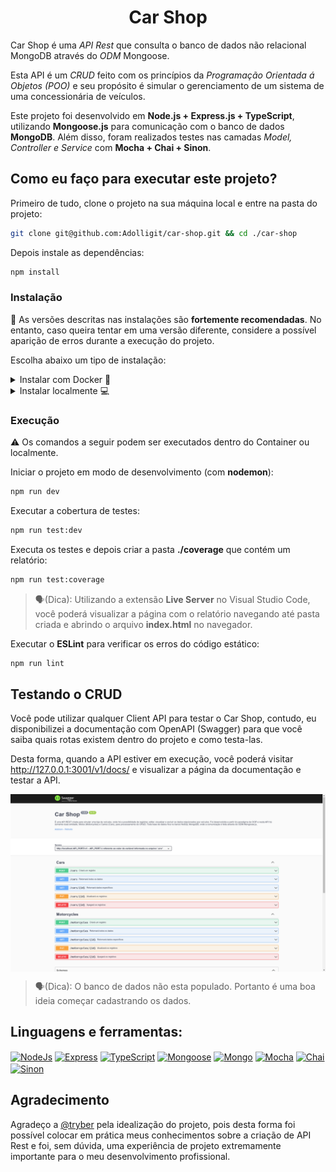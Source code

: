<h1 align="center">Car Shop</h1>

Car Shop é uma *API Rest* que consulta o banco de dados não relacional MongoDB através do *ODM* Mongoose.

Esta API é um *CRUD* feito com os princípios da *Programação Orientada á Objetos (POO)* e seu propósito é simular o gerenciamento de um sistema de uma concessionária de veículos.

Este projeto foi desenvolvido em **Node.js + Express.js + TypeScript**, utilizando **Mongoose.js** para comunicação com o banco de dados **MongoDB**. Além disso, foram realizados testes nas camadas *Model, Controller e Service* com **Mocha + Chai + Sinon**.

## Como eu faço para executar este projeto?
Primeiro de tudo, clone o projeto na sua máquina local e entre na pasta do projeto:
```bash
git clone git@github.com:Adolligit/car-shop.git && cd ./car-shop
```
Depois instale as dependências:
```bash
npm install
```
### Instalação
🚨 As versões descritas nas instalações são **fortemente recomendadas**. No entanto, caso queira tentar em uma versão diferente, considere a possível aparição de erros durante a execução do projeto.

Escolha abaixo um tipo de instalação:
<details>
  <summary>Instalar com Docker 🐳</summary>
</br><b>Requisitos</b>
</br>Você deve possuir as seguintes ferramentas:
<ul>
    <li>Docker: v24.0.2</li>
    <li>Docker Compose: v2.19.0</li>
</ul>

  ⚠️ Se você estiver usando **Linux**, desative o **MongoDB** localmente para evitar conflitos de porta:
  ```bash
  systemctl stop mongod
  ```

<hr>

  1. Crie e inicie os contêiners:
  ```bash
  docker compose up -d
  ```
  2. Entre no contêiner da aplicação:
  ```bash
  docker exec -it car_shop bash
  ```
  ---
</details>

<details>
  <summary>Instalar localmente 💻</summary>
</br><b>Requisitos</b>
</br>Você deve possuir as seguintes ferramentas:
<ul>
    <li>npm: v9.6.7</li>
    <li>Node: v20.3</li>
    <li>MongoDB: v6.0</li>
</ul>

Se você usa **Linux**, verifique se o serviço do **MongoDB** esta ativo: 
```bash
systemctl status mongod
```
Caso esteja desativado, substitua **status** por **start** no comando acima.
<hr>

1. Crie o arquivo <b>.env</b> na pasta raiz
```bash
touch .env
```

2. Copie e cole as informações a seguir:

```bash
# MongoDB
MDB_URI=
MDB_HOST=127.0.0.1
MDB_PORT=27017
MDB_NAME=CarShop

# API
API_PORT=3001
```
> 🗣️(Dica): Você pode conectar a aplicação com um banco remoto, adicionado a URI do banco em **MDB_URI**.

<hr>
</details>

### Execução
⚠️ Os comandos a seguir podem ser executados dentro do Container ou localmente.

Iniciar o projeto em modo de desenvolvimento (com **nodemon**):
```bash
npm run dev
```

Executar a cobertura de testes:
```bash
npm run test:dev
```

Executa os testes e depois criar a pasta **./coverage** que contém um relatório:
```bash
npm run test:coverage
```
> 🗣️(Dica): Utilizando a extensão **Live Server** no Visual Studio Code, você poderá visualizar a página com o relatório navegando até pasta criada e abrindo o arquivo **index.html** no navegador.

Executar o **ESLint** para verificar os erros do código estático:
```bash
npm run lint
```

## Testando o CRUD
Você pode utilizar qualquer Client API para testar o Car Shop, contudo, eu disponibilizei a documentação com OpenAPI (Swagger) para que você saiba quais rotas existem dentro do projeto e como testa-las.

Desta forma, quando a API estiver em execução, você poderá visitar http://127.0.0.1:3001/v1/docs/ e visualizar a página da documentação e testar a API.

<img align="center" alt="NodeJs" src="https://raw.githubusercontent.com/Adolligit/car-shop/main/img/ss1.png">

> 🗣️(Dica): O banco de dados não esta populado. Portanto é uma boa ideia começar cadastrando os dados.

##  Linguagens e ferramentas:
<div>
    <a href="https://nodejs.org/en/"><img align="center" alt="NodeJs" height="40" width="50" src="https://cdn.jsdelivr.net/gh/devicons/devicon/icons/nodejs/nodejs-original.svg"></a>
    <a href="https://expressjs.com/pt-br/"><img align="center" alt="Express" height="40" width="50" src="https://cdn.jsdelivr.net/gh/devicons/devicon/icons/express/express-original.svg"></a>
    <a href="https://www.typescriptlang.org/"><img align="center" alt="TypeScript" height="40" width="50" src="https://cdn.jsdelivr.net/gh/devicons/devicon/icons/typescript/typescript-original.svg"></a>
    <a href="https://mongoosejs.com/"><img align="center" alt="Mongoose" height="40" width="50" src="https://avatars.githubusercontent.com/u/7552965?s=280&v=4"></a>
    <a href="https://www.mongodb.com/"><img align="center" alt="Mongo" height="40" width="50" src="https://cdn.jsdelivr.net/gh/devicons/devicon/icons/mongodb/mongodb-plain-wordmark.svg"></a>
    <a href="https://mochajs.org/"><img align="center" alt="Mocha" height="40" width="50" src="https://cdn.jsdelivr.net/gh/devicons/devicon/icons/mocha/mocha-plain.svg"></a>
    <a href="https://www.chaijs.com/"><img align="center" alt="Chai" height="40" width="50" src="https://cdn.icon-icons.com/icons2/2699/PNG/512/chaijs_logo_icon_168435.png"></a>
    <a href="https://sinonjs.org/"><img align="center" alt="Sinon" height="40" width="50" src="https://avatars.githubusercontent.com/u/6570253?s=280&v=4"></a>
</div>

## Agradecimento
Agradeço a [@tryber](https://github.com/tryber) pela idealização do projeto, pois desta forma foi possível colocar em prática meus conhecimentos sobre a criação de API Rest e foi, sem dúvida, uma experiência de projeto extremamente importante para o meu desenvolvimento profissional.

